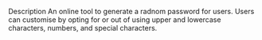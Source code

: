 Description
An online tool to generate a radnom password for users.  Users can customise by opting for or out of using upper and lowercase characters, numbers, and special characters.  